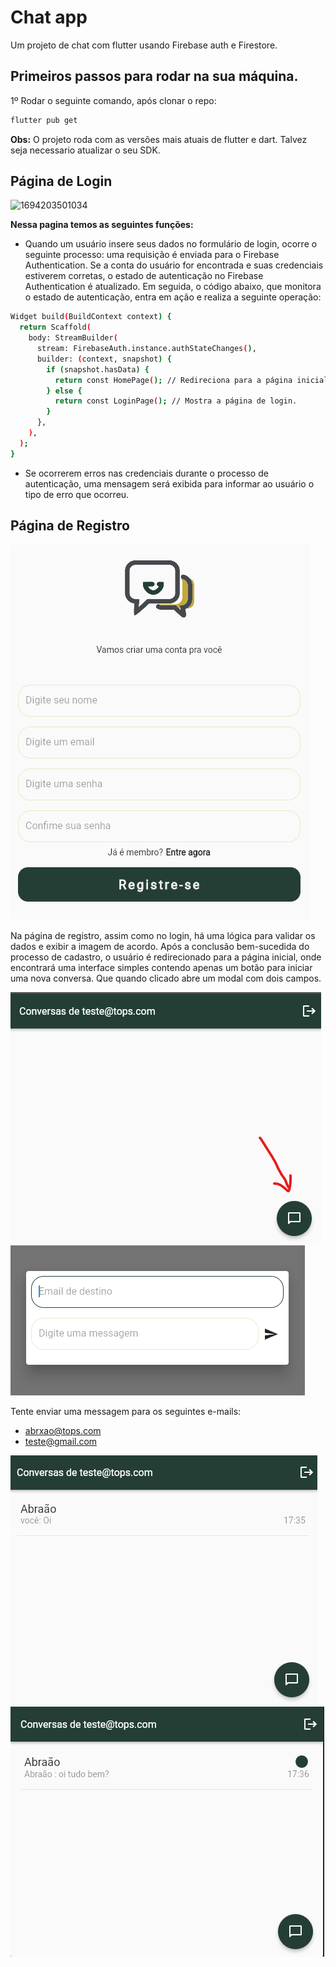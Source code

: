 # Chat app

Um projeto de chat com flutter usando Firebase auth e Firestore.

## Primeiros passos para rodar na sua máquina.

1º Rodar o seguinte comando, após clonar o repo:

```sh
flutter pub get
```

**Obs:** O projeto roda com as versões mais atuais de flutter e dart. Talvez seja necessario atualizar o seu SDK.

## Página de Login

![1694203501034](image/README/1694203501034.png)

**Nessa pagina temos as seguintes funções:**

- Quando um usuário insere seus dados no formulário de login, ocorre o seguinte processo: uma requisição é enviada para o Firebase Authentication. Se a conta do usuário for encontrada e suas credenciais estiverem corretas, o estado de autenticação no Firebase Authentication é atualizado. Em seguida, o código abaixo, que monitora o estado de autenticação, entra em ação e realiza a seguinte operação:

```sh
Widget build(BuildContext context) {
  return Scaffold(
    body: StreamBuilder(
      stream: FirebaseAuth.instance.authStateChanges(),
      builder: (context, snapshot) {
        if (snapshot.hasData) {
          return const HomePage(); // Redireciona para a página inicial.
        } else {
          return const LoginPage(); // Mostra a página de login.
        }
      },
    ),
  );
}

```

- Se ocorrerem erros nas credenciais durante o processo de autenticação, uma mensagem será exibida para informar ao usuário o tipo de erro que ocorreu.

## Página de Registro

![1694204815741](image/README/1694204815741.png)

Na página de registro, assim como no login, há uma lógica para validar os dados e exibir a imagem de acordo. Após a conclusão bem-sucedida do processo de cadastro, o usuário é redirecionado para a página inicial, onde encontrará uma interface simples contendo apenas um botão para iniciar uma nova conversa. Que quando clicado abre um modal com dois campos.

![1694205123924](image/README/1694205123924.png)
![1694205176725](image/README/1694205176725.png)

Tente enviar uma messagem para os seguintes e-mails:

- abrxao@tops.com
- teste@gmail.com

![1694205339717](image/README/1694205339717.png)
![1694205375507](image/README/1694205375507.png)
